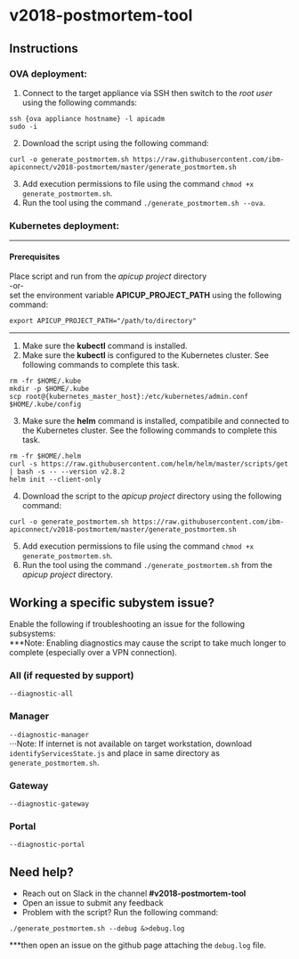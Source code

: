 # v2018-postmortem-tool


## Instructions
### OVA deployment:
1. Connect to the target appliance via SSH then switch to the _root user_ using the following commands:
```shell
ssh {ova appliance hostname} -l apicadm
sudo -i
```
2.  Download the script using the following command:
```shell
curl -o generate_postmortem.sh https://raw.githubusercontent.com/ibm-apiconnect/v2018-postmortem/master/generate_postmortem.sh
```
3.  Add execution permissions to file using the command `chmod +x generate_postmortem.sh`.
4.  Run the tool using the command `./generate_postmortem.sh --ova`.

### Kubernetes deployment:
------
#### Prerequisites
Place script and run from the _apicup project_ directory  
-or-  
set the environment variable **APICUP_PROJECT_PATH** using the following command:
```shell
export APICUP_PROJECT_PATH="/path/to/directory"
```
------
1.  Make sure the **kubectl** command is installed.
2.  Make sure the **kubectl** is configured to the Kubernetes cluster.  See following commands to complete this task.
```shell
rm -fr $HOME/.kube
mkdir -p $HOME/.kube
scp root@{kubernetes_master_host}:/etc/kubernetes/admin.conf $HOME/.kube/config
```
3.  Make sure the **helm** command is installed, compatibile and connected to the Kubernetes cluster.  See the following commands to complete this task.
```shell
rm -fr $HOME/.helm
curl -s https://raw.githubusercontent.com/helm/helm/master/scripts/get | bash -s -- --version v2.8.2
helm init --client-only
```
4.  Download the script to the _apicup project_ directory using the following command:
```shell
curl -o generate_postmortem.sh https://raw.githubusercontent.com/ibm-apiconnect/v2018-postmortem/master/generate_postmortem.sh
```
5.  Add execution permissions to file using the command `chmod +x generate_postmortem.sh`.
6.  Run the tool using the command `./generate_postmortem.sh` from the _apicup project_ directory.


## Working a specific subystem issue?
Enable the following if troubleshooting an issue for the following subsystems:  
***Note: Enabling diagnostics may cause the script to take much longer to complete (especially over a VPN connection).
### All (if requested by support)
`--diagnostic-all`
### Manager
`--diagnostic-manager`  
⋅⋅⋅Note:  If internet is not available on target workstation, download `identifyServicesState.js` and place in same directory as `generate_postmortem.sh`.
### Gateway
`--diagnostic-gateway`
### Portal
`--diagnostic-portal`


## Need help?
-  Reach out on Slack in the channel **#v2018-postmortem-tool**
-  Open an issue to submit any feedback
-  Problem with the script?  Run the following command:
```shell
./generate_postmortem.sh --debug &>debug.log
```
***then open an issue on the github page attaching the `debug.log` file.